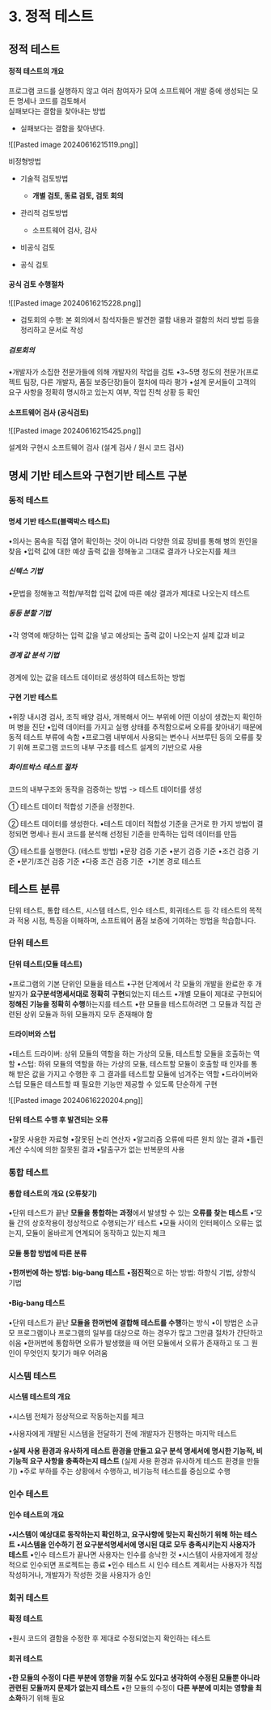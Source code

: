 
# 3. 정적 테스트

## 정적 테스트

#### 정적 테스트의 개요
프로그램 코드를 실행하지 않고 여러 참여자가 모여 소프트웨어 개발 중에 생성되는 모든 명세나 코드를 검토해서  
실패보다는 결함을 찾아내는 방법
- 실패보다는 결함을 찾아낸다.

![[Pasted image 20240616215119.png]]

비정형방법
- 기술적 검토방법
	- **개별 검토, 동료 검토, 검토 회의**
- 관리적 검토방법
	- 소프트웨어 검사, 감사


- 비공식 검토
- 공식 검토

#### 공식 검토 수행절차

![[Pasted image 20240616215228.png]]
- 검토회의 수행: 본 회의에서 참석자들은 발견한 결함 내용과 결함의 처리 방법 등을 정리하고 문서로 작성

##### 검토회의
•개발자가 소집한 전문가들에 의해 개발자의 작업을 검토
•3~5명 정도의 전문가(프로젝트 팀장, 다른 개발자, 품질 보증단장)들이 절차에 따라 평가
•설계 문서들이 고객의 요구 사항을 정확히 명시하고 있는지 여부, 작업 진척 상황 등 확인


#### 소프트웨어 검사 (공식검토)

![[Pasted image 20240616215425.png]]

설계와 구현시 소프트웨어 검사 (설계 검사 / 원시 코드 검사)


## 명세 기반 테스트와 구현기반 테스트 구분

### 동적 테스트

#### 명세 기반 테스트(블랙박스 테스트)
•의사는 몸속을 직접 열어 확인하는 것이 아니라 다양한 의료 장비를 통해 병의 원인을 찾음
•입력 값에 대한 예상 출력 값을 정해놓고 그대로 결과가 나오는지를 체크

##### 신텍스 기법
•문법을 정해놓고 적합/부적합 입력 값에 따른 예상 결과가 제대로 나오는지 테스트

##### 동등 분할 기법
•각 영역에 해당하는 입력 값을 넣고 예상되는 출력 값이 나오는지 실제 값과 비교

##### 경계 값 분석 기법
경계에 있는 값을 테스트 데이터로 생성하여 테스트하는 방법


#### 구현 기반 테스트
•위장 내시경 검사, 조직 배양 검사, 개복해서 어느 부위에 어떤 이상이 생겼는지 확인하며 병을 진단
•입력 데이터를 가지고 실행 상태를 추적함으로써 오류를 찾아내기 때문에 동적 테스트 부류에 속함
•프로그램 내부에서 사용되는 변수나 서브루틴 등의 오류를 찾기 위해 프로그램 코드의 내부 구조를 테스트 설계의 기반으로 사용

##### 화이트박스 테스트 절차
코드의 내부구조와 동작을 검증하는 방법 -> 테스트 데이터를 생성

① 테스트 데이터 적합성 기준을 선정한다.

② 테스트 데이터를 생성한다.
•테스트 데이터 적합성 기준을 근거로 한 가지 방법이 결정되면 명세나 원시 코드를 분석해 선정된 기준을 만족하는 입력 데이터를 만듬

③ 테스트를 실행한다. (테스트 방법)
•문장 검증 기준
•분기 검증 기준
•조건 검증 기준
•분기/조건 검증 기준
•다중 조건 검증 기준 
•기본 경로 테스트


## 테스트 분류
단위 테스트, 통합 테스트, 시스템 테스트, 인수 테스트, 회귀테스트 등 각 테스트의 목적과 적용 시점, 특징을 이해하며, 소프트웨어 품질 보증에 기여하는 방법을 학습합니다.

### 단위 테스트
#### 단위 테스트(모듈 테스트)
•프로그램의 기본 단위인 모듈을 테스트
•구현 단계에서 각 모듈의 개발을 완료한 후 개발자가 **요구분석명세서대로 정확히 구현**되었는지 테스트
•개별 모듈이 제대로 구현되어 **정해진 기능을 정확히 수행**하는지를 테스트
•한 모듈을 테스트하려면 그 모듈과 직접 관련된 상위 모듈과 하위 모듈까지 모두 존재해야 함

#### 드라이버와 스텁
•테스트 드라이버: 상위 모듈의 역할을 하는 가상의 모듈, 테스트할 모듈을 호출하는 역할
•스텁: 하위 모듈의 역할을 하는 가상의 모듈, 테스트할 모듈이 호출할 때 인자를 통해 받은 값을 가지고 수행한 후 그 결과를 테스트할 모듈에 넘겨주는 역할
•드라이버와 스텁 모듈은 테스트할 때 필요한 기능만 제공할 수 있도록 단순하게 구현

![[Pasted image 20240616220204.png]]
#### 단위 테스트 수행 후 발견되는 오류
•잘못 사용한 자료형
•잘못된 논리 연산자
•알고리즘 오류에 따른 원치 않는 결과
•틀린 계산 수식에 의한 잘못된 결과
•탈출구가 없는 반복문의 사용


### 통합 테스트
#### 통합 테스트의 개요 (오류찾기)
•단위 테스트가 끝난 **모듈을 통합하는 과정**에서 발생할 수 있는 **오류를 찾는 테스트**
•‘모듈 간의 상호작용이 정상적으로 수행되는가’ 테스트
•모듈 사이의 인터페이스 오류는 없는지, 모듈이 올바르게 연계되어 동작하고 있는지 체크

#### 모듈 통합 방법에 따른 분류
•**한꺼번에 하는 방법: big-bang 테스트**
•**점진적**으로 하는 방법: 하향식 기법, 상향식 기법

#### •Big-bang 테스트
•단위 테스트가 끝난 **모듈을 한꺼번에 결합해 테스트를 수행**하는 방식
•이 방법은 소규모 프로그램이나 프로그램의 일부를 대상으로 하는 경우가 많고 그만큼 절차가 간단하고 쉬움
•한꺼번에 통합하면 오류가 발생했을 때 어떤 모듈에서 오류가 존재하고 또 그 원인이 무엇인지 찾기가 매우 어려움

### 시스템 테스트
#### 시스템 테스트의 개요
•시스템 전체가 정상적으로 작동하는지를 체크

•사용자에게 개발된 시스템을 전달하기 전에 개발자가 진행하는 마지막 테스트

•**실제 사용 환경과 유사하게 테스트 환경을 만들고 요구 분석 명세서에 명시한 기능적, 비기능적 요구 사항을 충족하는지 테스트**  (실제 사용 환경과 유사하게 테스트 환경을 만들기)
•주로 부하를 주는 상황에서 수행하고, 비기능적 테스트를 중심으로 수행

### 인수 테스트
#### 인수 테스트의 개요
**•시스템이 예상대로 동작하는지 확인하고, 요구사항에 맞는지 확신하기 위해 하는 테스트**
**•시스템을 인수하기 전 요구분석명세서에 명시된 대로 모두 충족시키는지 사용자가 테스트**
•인수 테스트가 끝나면 사용자는 인수를 승낙한 것
•시스템이 사용자에게 정상적으로 인수되면 프로젝트는 종료
•인수 테스트 시 인수 테스트 계획서는 사용자가 직접 작성하거나, 개발자가 작성한 것을 사용자가 승인

### 회귀 테스트
#### 확정 테스트
•원시 코드의 결함을 수정한 후 제대로 수정되었는지 확인하는 테스트

#### 회귀 테스트
**•한 모듈의 수정이 다른 부분에 영향을 끼칠 수도 있다고 생각하여 수정된 모듈뿐 아니라 관련된 모듈까지 문제가 없는지 테스트**
•한 모듈의 수정이 **다른 부분에 미치는 영향을 최소화**하기 위해 필요

